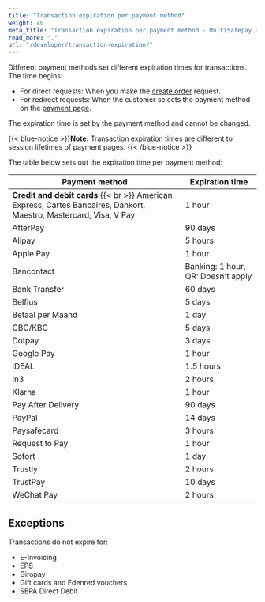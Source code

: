 ```yaml
---
title: "Transaction expiration per payment method"
weight: 40
meta_title: "Transaction expiration per payment method - MultiSafepay Docs"
read_more: "."
url: "/developer/transaction-expiration/"
---
```

Different payment methods set different expiration times for transactions. The time begins:

- For direct requests: When you make the [create order](https://docs-api.multisafepay.com/reference/createorder)  request.
- For redirect requests: When the customer selects the payment method on the [payment page](/payment-pages/). 

The expiration time is set by the payment method and cannot be changed.

{{< blue-notice >}}**Note:** Transaction expiration times are different to session lifetimes of payment pages. {{< /blue-notice >}}

The table below sets out the expiration time per payment method:

| Payment method | Expiration time |
|---|---|
| **Credit and debit cards** {{< br >}} American Express, Cartes Bancaires, Dankort, Maestro, Mastercard, Visa, V Pay | 1 hour |
| AfterPay | 90 days |
| Alipay | 5 hours |
| Apple Pay | 1 hour |
| Bancontact | Banking: 1 hour, QR: Doesn't apply |
| Bank Transfer | 60 days |
| Belfius | 5 days |
| Betaal per Maand | 1 day |
| CBC/KBC | 5 days |
| Dotpay | 3 days |
| Google Pay | 1 hour |
| iDEAL | 1.5 hours |
| in3 | 2 hours |
| Klarna | 1 hour |
| Pay After Delivery | 90 days |
| PayPal | 14 days |
| Paysafecard | 3 hours |
| Request to Pay | 1 hour |
| Sofort | 1 day |
| Trustly | 2 hours |
| TrustPay | 10 days |
| WeChat Pay| 2 hours |

## Exceptions

Transactions do not expire for:

- E-Invoicing
- EPS 
- Giropay 
- Gift cards and Edenred vouchers
- SEPA Direct Debit